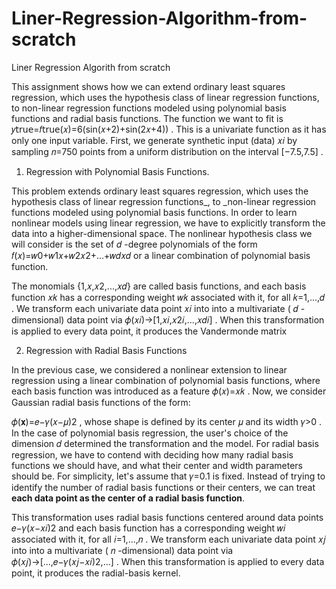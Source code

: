 # Liner-Regression-Algorithm-from-scratch
Liner Regression Algorith from scratch

This assignment shows how we can extend ordinary least squares regression, which uses the hypothesis class of linear regression functions, to non-linear regression functions modeled using polynomial basis functions and radial basis functions. The function we want to fit is  𝑦𝗍𝗋𝗎𝖾=𝑓𝗍𝗋𝗎𝖾(𝑥)=6(sin(𝑥+2)+sin(2𝑥+4)) . This is a univariate function as it has only one input variable. First, we generate synthetic input (data)  𝑥𝑖  by sampling  𝑛=750  points from a uniform distribution on the interval  [−7.5,7.5] .

1. Regression with Polynomial Basis Functions.

This problem extends ordinary least squares regression, which uses the hypothesis class of linear regression functions_, to _non-linear regression functions modeled using polynomial basis functions. In order to learn nonlinear models using linear regression, we have to explicitly transform the data into a higher-dimensional space. The nonlinear hypothesis class we will consider is the set of  𝑑 -degree polynomials of the form  𝑓(𝑥)=𝑤0+𝑤1𝑥+𝑤2𝑥2+...+𝑤𝑑𝑥𝑑  or a linear combination of polynomial basis function.

The monomials  {1,𝑥,𝑥2,...,𝑥𝑑}  are called basis functions, and each basis function  𝑥𝑘  has a corresponding weight  𝑤𝑘  associated with it, for all  𝑘=1,...,𝑑 . We transform each univariate data point  𝑥𝑖  into into a multivariate ( 𝑑 -dimensional) data point via  𝜙(𝑥𝑖)→[1,𝑥𝑖,𝑥2𝑖,...,𝑥𝑑𝑖] . When this transformation is applied to every data point, it produces the Vandermonde matrix

2. Regression with Radial Basis Functions

In the previous case, we considered a nonlinear extension to linear regression using a linear combination of polynomial basis functions, where each basis function was introduced as a feature  𝜙(𝑥)=𝑥𝑘 . Now, we consider Gaussian radial basis functions of the form:

𝜙(𝐱)=𝑒−𝛾(𝑥−𝜇)2 ,
whose shape is defined by its center  𝜇  and its width  𝛾>0 . In the case of polynomial basis regression, the user's choice of the dimension  𝑑  determined the transformation and the model. For radial basis regression, we have to contend with deciding how many radial basis functions we should have, and what their center and width parameters should be. For simplicity, let's assume that  𝛾=0.1  is fixed. Instead of trying to identify the number of radial basis functions or their centers, we can treat **each data point as the center of a radial basis function**.

This transformation uses radial basis functions centered around data points  𝑒−𝛾(𝑥−𝑥𝑖)2  and each basis function has a corresponding weight  𝑤𝑖  associated with it, for all  𝑖=1,...,𝑛 . We transform each univariate data point  𝑥𝑗  into into a multivariate ( 𝑛 -dimensional) data point via  𝜙(𝑥𝑗)→[...,𝑒−𝛾(𝑥𝑗−𝑥𝑖)2,...] . When this transformation is applied to every data point, it produces the radial-basis kernel.

